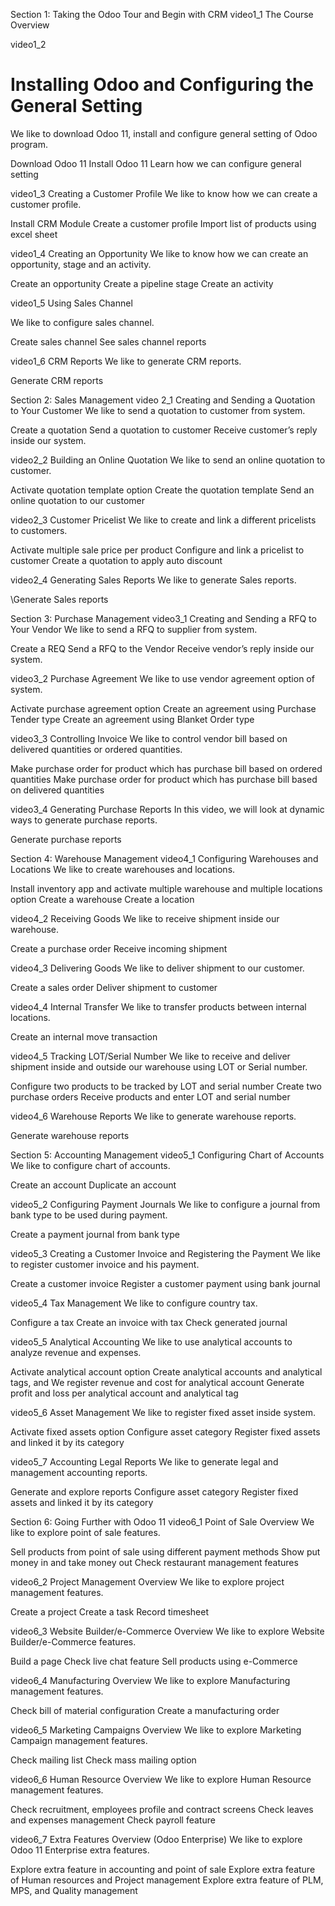 Section 1: Taking the Odoo Tour and Begin with CRM
video1_1
The Course Overview

video1_2
# Installing Odoo and Configuring the General Setting
We like to download Odoo 11, install and configure general setting of Odoo program.

Download Odoo 11 
Install Odoo 11 
Learn how we can configure general setting

video1_3
Creating a Customer Profile
We like to know how we can create a customer profile.

Install CRM Module 
Create a customer profile 
Import list of products using excel sheet

video1_4
Creating an Opportunity
We like to know how we can create an opportunity, stage and an activity.

Create an opportunity 
Create a pipeline stage 
Create an activity

video1_5
Using Sales Channel

We like to configure sales channel.

Create sales channel 
See sales channel reports

video1_6
CRM Reports
We like to generate CRM reports.

Generate CRM reports

Section 2: Sales Management
video 2_1
Creating and Sending a Quotation to Your Customer
We like to send a quotation to customer from system.

Create a quotation 
Send a quotation to customer 
Receive customer’s reply inside our system.

video2_2
Building an Online Quotation
We like to send an online quotation to customer.

Activate quotation template option 
Create the quotation template 
Send an online quotation to our customer

video2_3
Customer Pricelist
We like to create and link a different pricelists to customers.

Activate multiple sale price per product 
Configure and link a pricelist to customer 
Create a quotation to apply auto discount

video2_4
Generating Sales Reports
We like to generate Sales reports.

\Generate Sales reports

Section 3: Purchase Management
video3_1
Creating and Sending a RFQ to Your Vendor
We like to send a RFQ to supplier from system.

Create a REQ 
Send a RFQ to the Vendor 
Receive vendor’s reply inside our system.

video3_2
Purchase Agreement
We like to use vendor agreement option of system.

Activate purchase agreement option 
Create an agreement using Purchase Tender type 
Create an agreement using Blanket Order type

video3_3
Controlling Invoice
We like to control vendor bill based on delivered quantities or ordered quantities.

Make purchase order for product which has purchase bill based on ordered quantities 
Make purchase order for product which has purchase bill based on delivered quantities

video3_4
Generating Purchase Reports
In this video, we will look at dynamic ways to generate purchase reports.

Generate purchase reports

Section 4: Warehouse Management
video4_1
Configuring Warehouses and Locations
We like to create warehouses and locations.

Install inventory app and activate multiple warehouse and multiple locations option 
Create a warehouse 
Create a location

video4_2
Receiving Goods
We like to receive shipment inside our warehouse.

Create a purchase order 
Receive incoming shipment

video4_3
Delivering Goods
We like to deliver shipment to our customer.

Create a sales order 
Deliver shipment to customer

video4_4
Internal Transfer
We like to transfer products between internal locations.

Create an internal move transaction

video4_5
Tracking LOT/Serial Number
We like to receive and deliver shipment inside and outside our warehouse using LOT or Serial number.

Configure two products to be tracked by LOT and serial number 
Create two purchase orders 
Receive products and enter LOT and serial number

video4_6
Warehouse Reports
We like to generate warehouse reports.

Generate warehouse reports

Section 5: Accounting Management
video5_1
Configuring Chart of Accounts
We like to configure chart of accounts.

Create an account 
Duplicate an account

video5_2
Configuring Payment Journals
We like to configure a journal from bank type to be used during payment.

Create a payment journal from bank type

video5_3
Creating a Customer Invoice and Registering the Payment
We like to register customer invoice and his payment.

Create a customer invoice 
Register a customer payment using bank journal

video5_4
Tax Management
We like to configure country tax.

Configure a tax 
Create an invoice with tax 
Check generated journal

video5_5
Analytical Accounting
We like to use analytical accounts to analyze revenue and expenses.

Activate analytical account option 
Create analytical accounts and analytical tags, and We register revenue and cost for analytical account 
Generate profit and loss per analytical account and analytical tag

video5_6
Asset Management
We like to register fixed asset inside system.

Activate fixed assets option 
Configure asset category 
Register fixed assets and linked it by its category

video5_7
Accounting Legal Reports
We like to generate legal and management accounting reports.

Generate and explore reports 
Configure asset category 
Register fixed assets and linked it by its category

Section 6: Going Further with Odoo 11
video6_1
Point of Sale Overview
We like to explore point of sale features.

Sell products from point of sale using different payment methods 
Show put money in and take money out 
Check restaurant management features

video6_2
Project Management Overview
We like to explore project management features.

Create a project 
Create a task 
Record timesheet

video6_3
Website Builder/e-Commerce Overview
We like to explore Website Builder/e-Commerce features.

Build a page 
Check live chat feature 
Sell products using e-Commerce

video6_4
Manufacturing Overview
We like to explore Manufacturing management features.

Check bill of material configuration 
Create a manufacturing order

video6_5
Marketing Campaigns Overview
We like to explore Marketing Campaign management features.

Check mailing list 
Check mass mailing option

video6_6
Human Resource Overview
We like to explore Human Resource management features.

Check recruitment, employees profile and contract screens
Check leaves and expenses management 
Check payroll feature

video6_7
Extra Features Overview (Odoo Enterprise)
We like to explore Odoo 11 Enterprise extra features.

Explore extra feature in accounting and point of sale 
Explore extra feature of Human resources and Project management 
Explore extra feature of PLM, MPS, and Quality management

